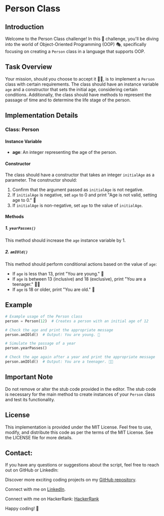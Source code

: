 # Person Class 

## Introduction

Welcome to the Person Class challenge! In this 🚀 challenge, you'll be diving into the world of Object-Oriented Programming (OOP) 🎭, specifically focusing on creating a `Person` class in a language that supports OOP.

## Task Overview

Your mission, should you choose to accept it 🕵️‍♂️, is to implement a `Person` class with certain requirements. The class should have an instance variable `age` and a constructor that sets the initial age, considering certain conditions. Additionally, the class should have methods to represent the passage of time and to determine the life stage of the person.

## Implementation Details

### Class: Person

#### Instance Variable

- **age**: An integer representing the age of the person.

#### Constructor

The class should have a constructor that takes an integer `initialAge` as a parameter. The constructor should:

1. Confirm that the argument passed as `initialAge` is not negative.
2. If `initialAge` is negative, set `age` to 0 and print "Age is not valid, setting age to 0." 🚫
3. If `initialAge` is non-negative, set `age` to the value of `initialAge`.

#### Methods

##### 1. `yearPasses()`

This method should increase the `age` instance variable by 1.

##### 2. `amIOld()`

This method should perform conditional actions based on the value of `age`:

- If `age` is less than 13, print "You are young." 👶
- If `age` is between 13 (inclusive) and 18 (exclusive), print "You are a teenager." 🧑‍🎓
- If `age` is 18 or older, print "You are old." 👴

## Example

```python
# Example usage of the Person class
person = Person(12)  # Creates a person with an initial age of 12

# Check the age and print the appropriate message
person.amIOld()  # Output: You are young. 👶

# Simulate the passage of a year
person.yearPasses()

# Check the age again after a year and print the appropriate message
person.amIOld()  # Output: You are a teenager. 🧑‍🎓
```

## Important Note

Do not remove or alter the stub code provided in the editor. The stub code is necessary for the main method to create instances of your `Person` class and test its functionality.

## License

This implementation is provided under the MIT License. Feel free to use, modify, and distribute this code as per the terms of the MIT License. See the LICENSE file for more details.


##  Contact: 

If you have any questions or suggestions about the script, feel free to reach out on GitHub or LinkedIn:

Discover more exciting coding projects on my [GitHub repository](https://github.com/Maham-j).

Connect with me on [LinkedIn](https://www.linkedin.com/in/maham-jamil-268584267).

Connect with me on HackerRank: [HackerRank ](https://www.hackerrank.com/maham_jamil)


Happy coding! 🚀
